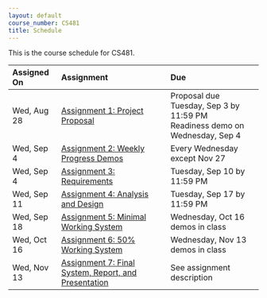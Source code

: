 ```yaml
---
layout: default
course_number: CS481
title: Schedule
---
```


This is the course schedule for CS481.

**Assigned On** | **Assignment** | **Due**
:---------------|:---------------|:---------
Wed, Aug 28 | [Assignment 1: Project Proposal](assign/assign01.html)                       | Proposal due Tuesday, Sep 3 by 11:59 PM <br> Readiness demo on Wednesday, Sep 4
Wed, Sep 4  | [Assignment 2: Weekly Progress Demos](assign/assign02.html)                  | Every Wednesday except Nov 27
Wed, Sep 4  | [Assignment 3: Requirements](assign/assign03.html)                           | Tuesday, Sep 10 by 11:59 PM
Wed, Sep 11 | [Assignment 4: Analysis and Design](assign/assign04.html)                    | Tuesday, Sep 17 by 11:59 PM
Wed, Sep 18 | [Assignment 5: Minimal Working System](assign/assign05.html)                 | Wednesday, Oct 16 demos in class
Wed, Oct 16 | [Assignment 6: 50% Working System](assign/assign06.html)                     | Wednesday, Nov 13 demos in class
Wed, Nov 13 | [Assignment 7: Final System, Report, and Presentation](assign/assign07.html) | See assignment description
